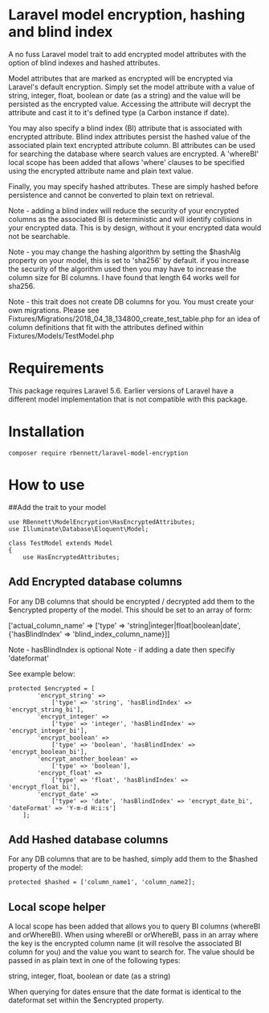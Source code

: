 # Laravel model encryption, hashing and blind index
A no fuss Laravel model trait to add encrypted model attributes with the option of blind indexes and hashed attributes.

Model attributes that are marked as encrypted will be encrypted via Laravel's default encryption. Simply set the model attribute with a value of string, integer, float, boolean or date (as a string) and the value will be persisted as the encrypted value. Accessing the attribute will decrypt the attribute and cast it to it's defined type (a Carbon instance if date).

You may also specify a blind index (BI) attribute that is associated with encrypted attribute. Blind index attributes persist the hashed value of the associated plain text encrypted attribute column. BI attributes can be used for searching the database where search values are encrypted. A 'whereBI' local scope has been added that allows 'where' clauses to be specified using the encrypted attribute name and plain text value.

Finally, you may specify hashed attributes. These are simply hashed before persistence and cannot be converted to plain text on retrieval.

Note - adding a blind index will reduce the security of your encrypted columns as the associated BI is deterministic and will identify collisions in your encrypted data. This is by design, without it your encrypted data would not be searchable.

Note - you may change the hashing algorithm by setting the $hashAlg property on your model, this is set to 'sha256' by default. if you increase the security of the algorithm used then you may have to increase the column size for BI columns. I have found that length 64 works well for sha256.

Note - this trait does not create DB columns for you. You must create your own migrations. Please see Fixtures/Migrations/2018_04_18_134800_create_test_table.php for an idea of column definitions that fit with the attributes defined within Fixtures/Models/TestModel.php

# Requirements
This package requires Laravel 5.6. Earlier versions of Laravel have a different model implementation that is not compatible with this package.

# Installation
```
composer require rbennett/laravel-model-encryption
```

# How to use
##Add the trait to your model
```
use RBennett\ModelEncryption\HasEncryptedAttributes;
use Illuminate\Database\Eloquent\Model;

class TestModel extends Model
{
    use HasEncryptedAttributes;
```

## Add Encrypted database columns
For any DB columns that should be encrypted / decrypted add them to the $encrypted property of the model.
This should be set to an array of form:

['actual_column_name' => ['type' => 'string|integer|float|boolean|date', {'hasBlindIndex' => 'blind_index_column_name}]]

Note - hasBlindIndex is optional
Note - if adding a date then specifiy 'dateformat'

See example below:

```
protected $encrypted = [
        'encrypt_string' =>
            ['type' => 'string', 'hasBlindIndex' => 'encrypt_string_bi'],
        'encrypt_integer' =>
            ['type' => 'integer', 'hasBlindIndex' => 'encrypt_integer_bi'],
        'encrypt_boolean' =>
            ['type' => 'boolean', 'hasBlindIndex' => 'encrypt_boolean_bi'],
        'encrypt_another_boolean' =>
            ['type' => 'boolean'],
        'encrypt_float' =>
            ['type' => 'float', 'hasBlindIndex' => 'encrypt_float_bi'],
        'encrypt_date' =>
            ['type' => 'date', 'hasBlindIndex' => 'encrypt_date_bi', 'dateFormat' => 'Y-m-d H:i:s']
    ];
```

## Add Hashed database columns

For any DB columns that are to be hashed, simply add them to the $hashed property of the model:

```
protected $hashed = ['column_name1', 'column_name2];
```

## Local scope helper
A local scope has been added that allows you to query BI columns (whereBI and orWhereBI). When using whereBI or orWhereBI, pass in an array where the key is the encrypted column name (it will resolve the associated BI column for you) and the value you want to search for. The value should be passed in as plain text in one of the following types:

string, integer, float, boolean or date (as a string)

When querying for dates ensure that the date format is identical to the dateformat set within the $encrypted property.

